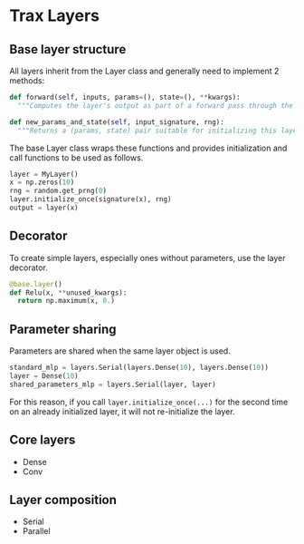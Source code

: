 # Trax Layers



## Base layer structure

All layers inherit from the Layer class and generally need to implement 2
methods:

```python
def forward(self, inputs, params=(), state=(), **kwargs):
  """Computes the layer's output as part of a forward pass through the model."""

def new_params_and_state(self, input_signature, rng):
  """Returns a (params, state) pair suitable for initializing this layer."""
```

The base Layer class wraps these functions and provides initialization
and call functions to be used as follows.

```python
layer = MyLayer()
x = np.zeros(10)
rng = random.get_prng(0)
layer.initialize_once(signature(x), rng)
output = layer(x)
```

## Decorator

To create simple layers, especially ones without parameters, use the layer
decorator.

```python
@base.layer()
def Relu(x, **unused_kwargs):
  return np.maximum(x, 0.)
```

## Parameter sharing

Parameters are shared when the same layer object is used.

```python
standard_mlp = layers.Serial(layers.Dense(10), layers.Dense(10))
layer = Dense(10)
shared_parameters_mlp = layers.Serial(layer, layer)
```
For this reason, if you call `layer.initialize_once(...)` for the second time
on an already initialized layer, it will not re-initialize the layer.

## Core layers

* Dense
* Conv

## Layer composition

* Serial
* Parallel
